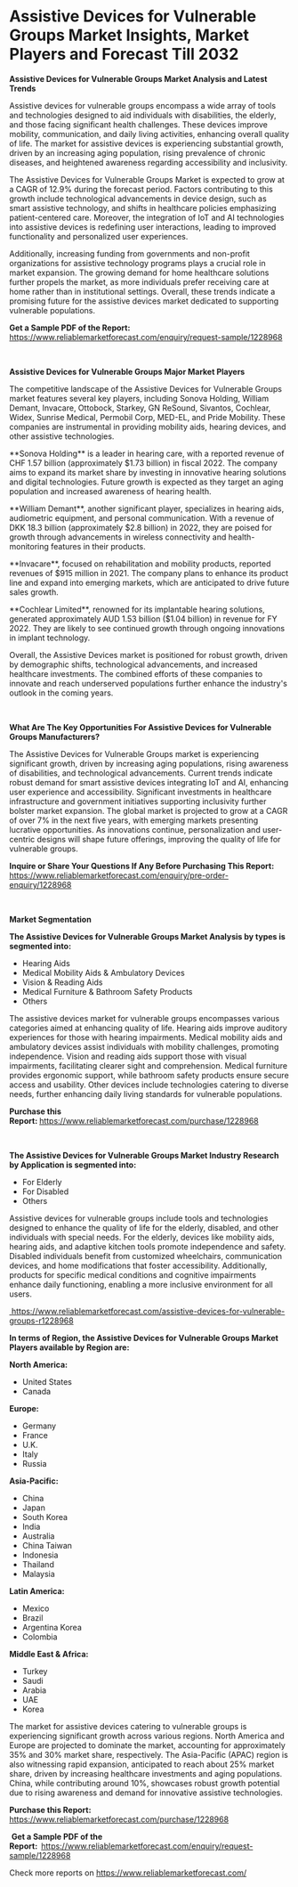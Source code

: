<p><h1>Assistive Devices for Vulnerable Groups Market Insights, Market Players and Forecast Till 2032</h1></p><p><strong>Assistive Devices for Vulnerable Groups Market Analysis and Latest Trends</strong></p>
<p><p>Assistive devices for vulnerable groups encompass a wide array of tools and technologies designed to aid individuals with disabilities, the elderly, and those facing significant health challenges. These devices improve mobility, communication, and daily living activities, enhancing overall quality of life. The market for assistive devices is experiencing substantial growth, driven by an increasing aging population, rising prevalence of chronic diseases, and heightened awareness regarding accessibility and inclusivity.</p><p>The Assistive Devices for Vulnerable Groups Market is expected to grow at a CAGR of 12.9% during the forecast period. Factors contributing to this growth include technological advancements in device design, such as smart assistive technology, and shifts in healthcare policies emphasizing patient-centered care. Moreover, the integration of IoT and AI technologies into assistive devices is redefining user interactions, leading to improved functionality and personalized user experiences. </p><p>Additionally, increasing funding from governments and non-profit organizations for assistive technology programs plays a crucial role in market expansion. The growing demand for home healthcare solutions further propels the market, as more individuals prefer receiving care at home rather than in institutional settings. Overall, these trends indicate a promising future for the assistive devices market dedicated to supporting vulnerable populations.</p></p>
<p><strong>Get a Sample PDF of the Report:&nbsp;</strong> <a href="https://www.reliablemarketforecast.com/enquiry/request-sample/1228968?utm_campaign=1080&utm_medium=2&utm_source=Github&utm_content=ia&utm_term=05032025&utm_id=assistive-devices-for-vulnerable-groups">https://www.reliablemarketforecast.com/enquiry/request-sample/1228968</a></p>
<p>&nbsp;</p>
<p><strong>Assistive Devices for Vulnerable Groups Major Market Players</strong></p>
<p><p>The competitive landscape of the Assistive Devices for Vulnerable Groups market features several key players, including Sonova Holding, William Demant, Invacare, Ottobock, Starkey, GN ReSound, Sivantos, Cochlear, Widex, Sunrise Medical, Permobil Corp, MED-EL, and Pride Mobility. These companies are instrumental in providing mobility aids, hearing devices, and other assistive technologies.</p><p>**Sonova Holding** is a leader in hearing care, with a reported revenue of CHF 1.57 billion (approximately $1.73 billion) in fiscal 2022. The company aims to expand its market share by investing in innovative hearing solutions and digital technologies. Future growth is expected as they target an aging population and increased awareness of hearing health.</p><p>**William Demant**, another significant player, specializes in hearing aids, audiometric equipment, and personal communication. With a revenue of DKK 18.3 billion (approximately $2.8 billion) in 2022, they are poised for growth through advancements in wireless connectivity and health-monitoring features in their products.</p><p>**Invacare**, focused on rehabilitation and mobility products, reported revenues of $915 million in 2021. The company plans to enhance its product line and expand into emerging markets, which are anticipated to drive future sales growth.</p><p>**Cochlear Limited**, renowned for its implantable hearing solutions, generated approximately AUD 1.53 billion ($1.04 billion) in revenue for FY 2022. They are likely to see continued growth through ongoing innovations in implant technology.</p><p>Overall, the Assistive Devices market is positioned for robust growth, driven by demographic shifts, technological advancements, and increased healthcare investments. The combined efforts of these companies to innovate and reach underserved populations further enhance the industry's outlook in the coming years.</p></p>
<p>&nbsp;</p>
<p><strong>What Are The Key Opportunities For Assistive Devices for Vulnerable Groups Manufacturers?</strong></p>
<p><p>The Assistive Devices for Vulnerable Groups market is experiencing significant growth, driven by increasing aging populations, rising awareness of disabilities, and technological advancements. Current trends indicate robust demand for smart assistive devices integrating IoT and AI, enhancing user experience and accessibility. Significant investments in healthcare infrastructure and government initiatives supporting inclusivity further bolster market expansion. The global market is projected to grow at a CAGR of over 7% in the next five years, with emerging markets presenting lucrative opportunities. As innovations continue, personalization and user-centric designs will shape future offerings, improving the quality of life for vulnerable groups.</p></p>
<p><strong>Inquire or Share Your Questions If Any Before Purchasing This Report:</strong> <a href="https://www.reliablemarketforecast.com/enquiry/pre-order-enquiry/1228968?utm_campaign=1080&utm_medium=2&utm_source=Github&utm_content=ia&utm_term=05032025&utm_id=assistive-devices-for-vulnerable-groups">https://www.reliablemarketforecast.com/enquiry/pre-order-enquiry/1228968</a></p>
<p>&nbsp;</p>
<p><strong>Market Segmentation</strong></p>
<p><strong>The Assistive Devices for Vulnerable Groups Market Analysis by types is segmented into:</strong></p>
<p><ul><li>Hearing Aids</li><li>Medical Mobility Aids & Ambulatory Devices</li><li>Vision & Reading Aids</li><li>Medical Furniture & Bathroom Safety Products</li><li>Others</li></ul></p>
<p><p>The assistive devices market for vulnerable groups encompasses various categories aimed at enhancing quality of life. Hearing aids improve auditory experiences for those with hearing impairments. Medical mobility aids and ambulatory devices assist individuals with mobility challenges, promoting independence. Vision and reading aids support those with visual impairments, facilitating clearer sight and comprehension. Medical furniture provides ergonomic support, while bathroom safety products ensure secure access and usability. Other devices include technologies catering to diverse needs, further enhancing daily living standards for vulnerable populations.</p></p>
<p><strong>Purchase this Report:&nbsp;</strong><a href="https://www.reliablemarketforecast.com/purchase/1228968?utm_campaign=1080&utm_medium=2&utm_source=Github&utm_content=ia&utm_term=05032025&utm_id=assistive-devices-for-vulnerable-groups">https://www.reliablemarketforecast.com/purchase/1228968</a></p>
<p>&nbsp;</p>
<p><strong>The Assistive Devices for Vulnerable Groups Market Industry Research by Application is segmented into:</strong></p>
<p><ul><li>For Elderly</li><li>For Disabled</li><li>Others</li></ul></p>
<p><p>Assistive devices for vulnerable groups include tools and technologies designed to enhance the quality of life for the elderly, disabled, and other individuals with special needs. For the elderly, devices like mobility aids, hearing aids, and adaptive kitchen tools promote independence and safety. Disabled individuals benefit from customized wheelchairs, communication devices, and home modifications that foster accessibility. Additionally, products for specific medical conditions and cognitive impairments enhance daily functioning, enabling a more inclusive environment for all users.</p></p>
<p><a href="https://www.reliablemarketforecast.com/assistive-devices-for-vulnerable-groups-r1228968?utm_campaign=1080&utm_medium=2&utm_source=Github&utm_content=ia&utm_term=05032025&utm_id=assistive-devices-for-vulnerable-groups">&nbsp;https://www.reliablemarketforecast.com/assistive-devices-for-vulnerable-groups-r1228968</a></p>
<p><strong>In terms of Region, the Assistive Devices for Vulnerable Groups Market Players available by Region are:</strong></p>
<p>
    <p> <strong> North America: </strong>
        <ul>
            <li>United States</li>
            <li>Canada</li>
        </ul>
        </p> 
    <p> <strong> Europe: </strong>
        <ul>
            <li>Germany</li>
            <li>France</li>
            <li>U.K.</li>
            <li>Italy</li>
            <li>Russia</li>
        </ul>
        </p> 
    <p> <strong> Asia-Pacific: </strong>
        <ul>
            <li>China</li>
            <li>Japan</li>
            <li>South Korea</li>
            <li>India</li>
            <li>Australia</li>
            <li>China Taiwan</li>
            <li>Indonesia</li>
            <li>Thailand</li>
            <li>Malaysia</li>
        </ul>
        </p> 
    <p> <strong> Latin America: </strong>
        <ul>
            <li>Mexico</li>
            <li>Brazil</li>
            <li>Argentina Korea</li>
            <li>Colombia</li>
        </ul>
        </p> 
    <p> <strong> Middle East & Africa: </strong>
        <ul>
            <li>Turkey</li>
            <li>Saudi</li>
            <li>Arabia</li>
            <li>UAE</li>
            <li>Korea</li>
        </ul>
    </p>
    </p>
<p><p>The market for assistive devices catering to vulnerable groups is experiencing significant growth across various regions. North America and Europe are projected to dominate the market, accounting for approximately 35% and 30% market share, respectively. The Asia-Pacific (APAC) region is also witnessing rapid expansion, anticipated to reach about 25% market share, driven by increasing healthcare investments and aging populations. China, while contributing around 10%, showcases robust growth potential due to rising awareness and demand for innovative assistive technologies.</p></p>
<p><strong>Purchase this Report: </strong><a href="https://www.reliablemarketforecast.com/purchase/1228968?utm_campaign=1080&utm_medium=2&utm_source=Github&utm_content=ia&utm_term=05032025&utm_id=assistive-devices-for-vulnerable-groups">https://www.reliablemarketforecast.com/purchase/1228968</a></p>
<p>&nbsp;<strong>Get a Sample PDF of the Report:&nbsp;&nbsp;</strong><a href="https://www.reliablemarketforecast.com/enquiry/request-sample/1228968?utm_campaign=1080&utm_medium=2&utm_source=Github&utm_content=ia&utm_term=05032025&utm_id=assistive-devices-for-vulnerable-groups">https://www.reliablemarketforecast.com/enquiry/request-sample/1228968</a></p>
<p><strong></strong></p>
<p>Check more reports on <a href="https://www.reliablemarketforecast.com/?utm_campaign=1080&utm_medium=2&utm_source=Github&utm_content=ia&utm_term=05032025&utm_id=assistive-devices-for-vulnerable-groups">https://www.reliablemarketforecast.com/</a></p>